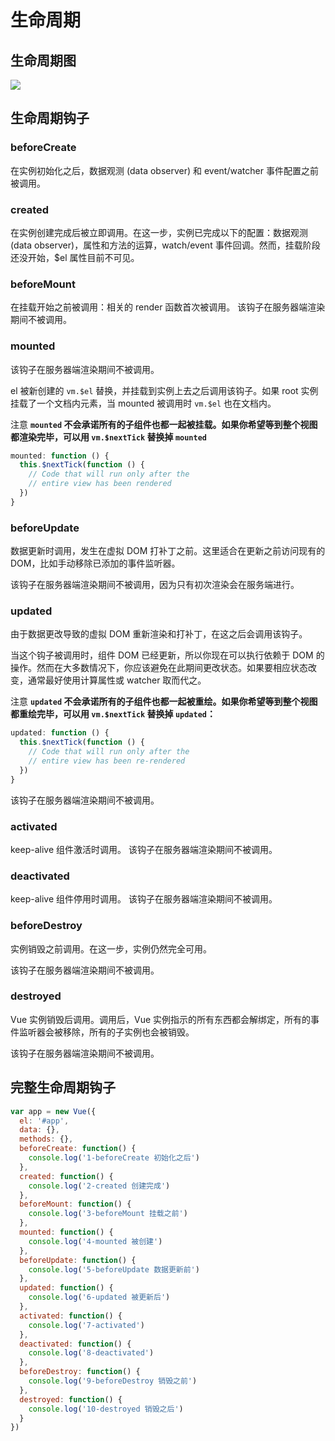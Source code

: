 # 生命周期

## 生命周期图

![](https://cy-picgo.oss-cn-hangzhou.aliyuncs.com/vue-lifecycle.png)

## 生命周期钩子

### beforeCreate

在实例初始化之后，数据观测 (data observer) 和 event/watcher 事件配置之前被调用。

### created

在实例创建完成后被立即调用。在这一步，实例已完成以下的配置：数据观测 (data observer)，属性和方法的运算，watch/event 事件回调。然而，挂载阶段还没开始，\$el 属性目前不可见。

### beforeMount

在挂载开始之前被调用：相关的 render 函数首次被调用。
该钩子在服务器端渲染期间不被调用。

### mounted

该钩子在服务器端渲染期间不被调用。

el 被新创建的 `vm.$el` 替换，并挂载到实例上去之后调用该钩子。如果 root 实例挂载了一个文档内元素，当 mounted 被调用时 `vm.$el` 也在文档内。

注意 **`mounted` 不会承诺所有的子组件也都一起被挂载。如果你希望等到整个视图都渲染完毕，可以用 `vm.$nextTick` 替换掉 `mounted`**

```js
mounted: function () {
  this.$nextTick(function () {
    // Code that will run only after the
    // entire view has been rendered
  })
}
```

### beforeUpdate

数据更新时调用，发生在虚拟 DOM 打补丁之前。这里适合在更新之前访问现有的 DOM，比如手动移除已添加的事件监听器。

该钩子在服务器端渲染期间不被调用，因为只有初次渲染会在服务端进行。

### updated

由于数据更改导致的虚拟 DOM 重新渲染和打补丁，在这之后会调用该钩子。

当这个钩子被调用时，组件 DOM 已经更新，所以你现在可以执行依赖于 DOM 的操作。然而在大多数情况下，你应该避免在此期间更改状态。如果要相应状态改变，通常最好使用计算属性或 watcher 取而代之。

注意 **`updated` 不会承诺所有的子组件也都一起被重绘。如果你希望等到整个视图都重绘完毕，可以用 `vm.$nextTick` 替换掉 `updated`：**

```js
updated: function () {
  this.$nextTick(function () {
    // Code that will run only after the
    // entire view has been re-rendered
  })
}
```

该钩子在服务器端渲染期间不被调用。

### activated

keep-alive 组件激活时调用。
该钩子在服务器端渲染期间不被调用。

### deactivated

keep-alive 组件停用时调用。
该钩子在服务器端渲染期间不被调用。

### beforeDestroy

实例销毁之前调用。在这一步，实例仍然完全可用。

该钩子在服务器端渲染期间不被调用。

### destroyed

Vue 实例销毁后调用。调用后，Vue 实例指示的所有东西都会解绑定，所有的事件监听器会被移除，所有的子实例也会被销毁。

该钩子在服务器端渲染期间不被调用。

## 完整生命周期钩子

```js
var app = new Vue({
  el: '#app',
  data: {},
  methods: {},
  beforeCreate: function() {
    console.log('1-beforeCreate 初始化之后')
  },
  created: function() {
    console.log('2-created 创建完成')
  },
  beforeMount: function() {
    console.log('3-beforeMount 挂载之前')
  },
  mounted: function() {
    console.log('4-mounted 被创建')
  },
  beforeUpdate: function() {
    console.log('5-beforeUpdate 数据更新前')
  },
  updated: function() {
    console.log('6-updated 被更新后')
  },
  activated: function() {
    console.log('7-activated')
  },
  deactivated: function() {
    console.log('8-deactivated')
  },
  beforeDestroy: function() {
    console.log('9-beforeDestroy 销毁之前')
  },
  destroyed: function() {
    console.log('10-destroyed 销毁之后')
  }
})
```
